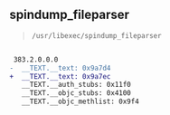 ## spindump_fileparser

> `/usr/libexec/spindump_fileparser`

```diff

 383.2.0.0.0
-  __TEXT.__text: 0x9a7d4
+  __TEXT.__text: 0x9a7ec
   __TEXT.__auth_stubs: 0x11f0
   __TEXT.__objc_stubs: 0x4100
   __TEXT.__objc_methlist: 0x9f4

```
